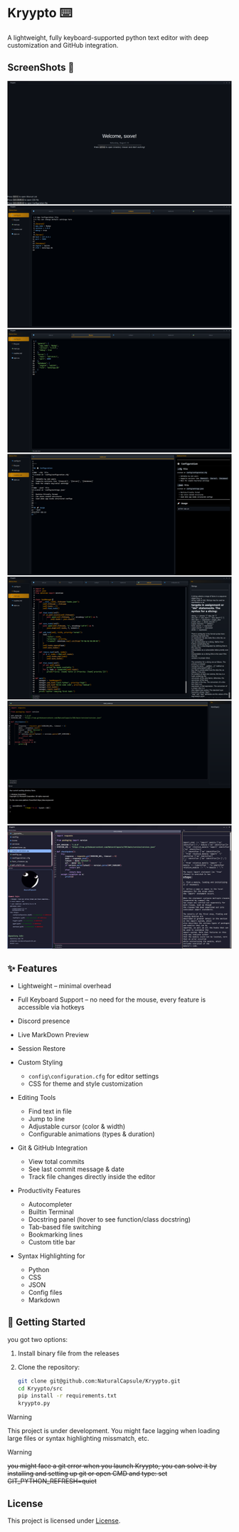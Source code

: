 # Kryypto ⌨️​

A lightweight, fully keyboard-supported python text editor with deep customization and GitHub integration.

## ScreenShots 📸
![Kryypto 1](src/icons/app/readme/kr1.PNG)
![Kryypto 2](src/icons/app/readme/kr2.PNG)
![Kryypto 3](src/icons/app/readme/kr3.PNG)
![Kryypto 4](src/icons/app/readme/kr4.PNG)
![Kryypto 5](src/icons/app/readme/kr5.PNG)
![Kryypto 8](src/icons/app/readme/kr8.PNG)
![Kryypto 7](src/icons/app/readme/kr7.PNG)

## ✨ Features

- Lightweight – minimal overhead
- Full Keyboard Support – no need for the mouse, every feature is accessible via hotkeys
- Discord presence
- Live MarkDown Preview
- Session Restore
- Custom Styling
  - `config\configuration.cfg` for editor settings
  - CSS for theme and style customization
- Editing Tools
  - Find text in file
  - Jump to line
  - Adjustable cursor (color & width)
  - Configurable animations (types & duration)

- Git & GitHub Integration
  - View total commits
  - See last commit message & date
  - Track file changes directly inside the editor
- Productivity Features
  - Autocompleter
  - Builtin Terminal
  - Docstring panel (hover to see function/class docstring)
  - Tab-based file switching
  - Bookmarking lines
  - Custom title bar
- Syntax Highlighting for
  - Python
  - CSS
  - JSON
  - Config files
  - Markdown
  
## 🚀 Getting Started

you got two options:

1. Install binary file from the releases

2. Clone the repository:
   ```bash
   git clone git@github.com:NaturalCapsule/Kryypto.git
   cd Kryypto/src
   pip install -r requirements.txt
   kryypto.py


> [!WARNING]
> This project is under development. You might face lagging when loading large files or syntax highlighting missmatch, etc.



> [!WARNING]
> ~~you might face a git error when you launch Kryypto, you can solve it by installing and setting up git or open CMD and type: set GIT_PYTHON_REFRESH=quiet~~


## License

This project is licensed under [License](LICENSE.txt).

<!-- 
## Kurdish

بەرنامەیەکی کێش سووک، بە تەواوی پشتگیریKeyboard دەکات بە شێوازی جۆراو جۆر لەگەڵ GitHub.

## ڕەسمەکان 📸 .
![Kryypto 1](icons/app/readme/kr1.PNG)
![Kryypto 2](icons/app/readme/kr2.PNG)
![Kryypto 3](icons/app/readme/kr3.PNG)
![Kryypto 4](icons/app/readme/kr4.PNG)
![Kryypto 5](icons/app/readme/kr5.PNG)
![Kryypto 7](icons/app/readme/kr7.PNG)
![Kryypto 8](icons/app/readme/kr8.PNG)


- تایبەتمەندیەکان
  - کێش سووک
  - بەتەواوی پشتگیری Keyboard  دەکات و پێوست بەبەکار هێنانی Mouse ناکات


- دەسکاری جۆراو جۆر
  - `config\configuration.cfg` بۆ سێتینگی بەرنامەکە
  -  `config\style.css` بۆ گۆرینی شێوەکەی

- ئامێرەکانی دەستکاری کردن
   - دۆزینەوەی ڕستە یان وشە لە File
دەستکاری کردنی Cursor ڕەنگ و پانی
دەسکاری Animation بە جۆری جیاواز و ماوەی

Git و GitHub
  - سەیرکردنی ژمارەی نامەکان
  - سەیرکردنی کۆتا نامەو کاتەکەی
  - سەیرکردنی فایلە گۆڕاوەکان

- تایبەت مەندی چالاکی
  - Auto Completer
  - Docstring
  - Terminal
  - گۆرینی فایلەکان

- بۆ ڕونکردنەوەی Syntax
  - Python
  - CSS
  - JSON
  - فایلەکانی Config
  - Markdown

## 🚀 دەستپێکردن

دوو هەڵبژاردن هەیە:

1. ڕێپۆزیتۆری کلۆن بکە:
   ```bash
   git clone git@github.com:NaturalCapsule/Kryypto.git
   cd kryypto
   pip install -r requirements.txt
   kryypto.py

2. دابەزاندنی exe لە release


> [!WARNING]
> ئەم پڕۆژەیە لە کارکردنایا، لەوانەیە بەرنامەکە خاو ببێتەوە لە کاتی کردنەوەی فایلی گەورە یان Syntax highlighting mismatch.


> [!WARNING]
> ~~لەوانەیە کە یەکەم جار بەرنامەکە بکەیتەوە git ئیرۆر بات دەتوانیت چاکی بکەیت بە دابەزاندنی git و ڕێکی خەیت یان CMD کەیتەوە و بنوسیت: set GIT_PYTHON_REFRESH=quiet~~ -->